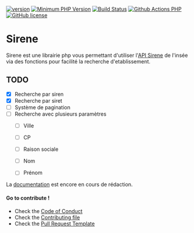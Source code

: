 [![version](https://img.shields.io/badge/Version-0.0.1-brightgreen.svg)](https://github.com/SimonDevelop/sirene/releases/tag/0.0.1)
[![Minimum PHP Version](https://img.shields.io/badge/php-%3E%3D%207.1-8892BF.svg)](https://php.net/)
[![Build Status](https://travis-ci.org/SimonDevelop/sirene.svg?branch=master)](https://travis-ci.org/SimonDevelop/sirene)
[![Github Actions PHP](https://github.com/SimonDevelop/sirene/workflows/PHP/badge.svg)](https://github.com/SimonDevelop/sirene/actions)
[![GitHub license](https://img.shields.io/badge/License-MIT-blue.svg)](https://github.com/SimonDevelop/sirene/blob/master/LICENSE)

# Sirene
Sirene est une librairie php vous permettant d'utiliser l'[API Sirene](https://api.insee.fr/catalogue/site/themes/wso2/subthemes/insee/pages/item-info.jag?name=Sirene&version=V3&provider=insee) de l'insée via des fonctions pour facilité la recherche d'etablissement.

## TODO
- [x] Recherche par siren
- [x] Recherche par siret
- [ ] Système de pagination
- [ ] Recherche avec plusieurs paramètres
  - [ ] Ville
  - [ ] CP
  - [ ] Raison sociale
  - [ ] Nom
  - [ ] Prénom


La [documentation](https://simondevelop.github.io/sirene/master/) est encore en cours de rédaction.

#### Go to contribute !
- Check the [Code of Conduct](https://github.com/SimonDevelop/sirene/blob/master/.github/CODE_OF_CONDUCT.md)
- Check the [Contributing file](https://github.com/SimonDevelop/sirene/blob/master/.github/CONTRIBUTING.md)
- Check the [Pull Request Template](https://github.com/SimonDevelop/sirene/blob/master/.github/PULL_REQUEST_TEMPLATE.md)
